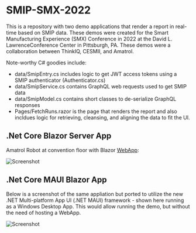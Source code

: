 # SMIP-SMX-2022

This is a repository with two demo applications that render a report in real-time based on SMIP data. These demos were created for the Smart Manufacturing Experience (SMX) Conference in 2022 at the David L. LawrenceConference Center in Pittsburgh, PA. These demos were a collaboration between ThinkIQ, CESMII, and Amatrol.

Note-worthy C# goodies include:

- data/SmipEntry.cs includes logic to get JWT access tokens using a SMIP authenticator (Authenticator.cs)
- data/SmipService.cs contains GraphQL web requests used to get SMIP data
- data/SmipModel.cs contains short classes to de-serialize GraphQL responses
- Pages/FetchRuns.razor is the page that renders the report and also incldues logic for retrieving, cleansing, and aligning the data to fit the UI.

## .Net Core Blazor Server App

Amatrol Robot at convention floor with Blazor [WebApp](https://smipsmxpit2022webapp.azurewebsites.net/): 

![Screenshot](./amatrol_w_report.jpg)

## .Net Core MAUI Blazor App

Below is a screenshot of the same appliation but ported to utilize the new .NET Multi-platform App UI (.NET MAUI) framework - shown here running as a Windows Desktop App. This would allow running the demo, but without the need of hosting a WebApp.

![Screenshot](./screenshot_maui_desktop.jpg)
